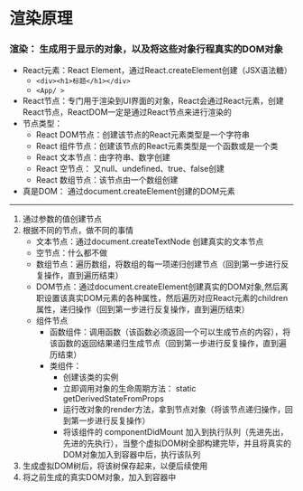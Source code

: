 <!--
 * @Description: React渲染原理
 * @Author: taotao.zhu@hand-china.com
 * @Date: 2020-04-06 15:28:44
 * @LastEditors: Axtlive
 * @LastEditTime: 2020-04-27 15:32:43
 -->

# 渲染原理

### 渲染： 生成用于显示的对象，以及将这些对象行程真实的DOM对象

+ React元素：React Element，通过React.createElement创建（JSX语法糖）
  - ```<div><h1>标题</h1></div>```
  - ```<App/ >```
+ React节点：专门用于渲染到UI界面的对象，React会通过React元素，创建React节点，ReactDOM一定是通过React节点来进行渲染的
+ 节点类型：
	- React DOM节点：创建该节点的React元素类型是一个字符串
	- React 组件节点：创建该节点的React元素类型是一个函数或是一个类
	- React 文本节点：由字符串、数字创建
	- React 空节点： 又null、undefined、true、false创建
	- React 数组节点：该节点由一个数组创建
+ 真是DOM： 通过document.createElement创建的DOM元素

----------------------------------------------------------------------------------------------------------

1. 通过参数的值创建节点
2. 根据不同的节点，做不同的事情
	+ 文本节点：通过document.createTextNode 创建真实的文本节点
	+ 空节点：什么都不做
	+ 数组节点：遍历数组，将数组的每一项递归创建节点（回到第一步进行反复操作，直到遍历结束）
	+ DOM节点：通过document.createElement创建真实的DOM对象,然后离职设置该真实DOM元素的各种属性，然后遍历对应React元素的children属性，递归操作（回到第一步进行反复操作，直到遍历结束）
	+ 组件节点
		- 函数组件：调用函数（该函数必须返回一个可以生成节点的内容），将该函数的返回结果递归生成节点（回到第一步进行反复操作，直到遍历结束）
		- 类组件：
			* 创建该类的实例
			* 立即调用对象的生命周期方法： static getDerivedStateFromProps
			* 运行改对象的render方法，拿到节点对象（将该节点递归操作，回到第一步进行反复操作）
			* 将该组件的 componentDidMount 加入到执行队列（先进先出，先进的先执行），当整个虚拟DOM树全部构建完毕，并且将真实的DOM对象加入到容器中后，执行该队列
3. 生成虚拟DOM树后，将该树保存起来，以便后续使用
4. 将之前生成的真实DOM对象，加入到容器中
			
			